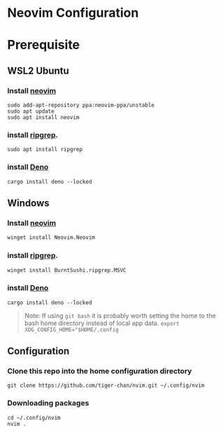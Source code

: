 # Neovim Configuration

# Prerequisite

## WSL2 Ubuntu

### Install [neovim](https://github.com/neovim/neovim)

```shell
sudo add-apt-repository ppa:neovim-ppa/unstable
sudo apt update
sudo apt install neovim
```

### install [ripgrep](https://github.com/BurntSushi/ripgrep).

```shell
sudo apt install ripgrep
```

### install [Deno](https://docs.deno.com/runtime/getting_started/installation/) 
```shell
cargo install deno --locked
```

## Windows

### Install [neovim](https://github.com/neovim/neovim)

```cmd
winget install Neovim.Neovim
```

### install [ripgrep](https://github.com/BurntSushi/ripgrep).

```cmd
winget install BurntSushi.ripgrep.MSVC
```

### install [Deno](https://docs.deno.com/runtime/getting_started/installation/) 
```shell
cargo install deno --locked
```

> Note: If using `git bash` it is probably worth setting the home to the bash home directory instead of local app data. `export XDG_CONFIG_HOME="$HOME/.config`

## Configuration

### Clone this repo into the home configuration directory

```shell
git clone https://github.com/tiger-chan/nvim.git ~/.config/nvim
```

### Downloading packages

```shell
cd ~/.config/nvim
nvim .
```


